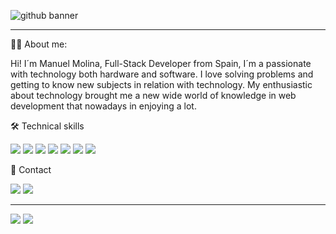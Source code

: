 
![github banner](https://github.com/ManuelMolinaAbad/ManuelMolinaAbad/assets/127496509/97099a14-d415-4b4b-94fc-c0b1e229aff1)


<hr>

👨‍💻 About me:

Hi! I´m Manuel Molina, Full-Stack Developer from Spain, I´m a passionate with technology both hardware and software. I love solving problems and getting to know new subjects in relation with technology. My enthusiastic about technology brought me a new wide world of knowledge in web development that nowadays in enjoying a lot.

🛠 Technical skills  

<img src="https://img.shields.io/badge/PHP-777BB4?style=for-the-badge&logo=php&logoColor=white"> <img src="https://img.shields.io/badge/JavaScript-323330?style=for-the-badge&logo=javascript&logoColor=F7DF1E"> <img src="https://img.shields.io/badge/HTML5-E34F26?style=for-the-badge&logo=html5&logoColor=white"> <img src="https://img.shields.io/badge/CSS3-1572B6?style=for-the-badge&logo=css3&logoColor=white"> <img src="https://img.shields.io/badge/Bootstrap-563D7C?style=for-the-badge&logo=bootstrap&logoColor=white"> <img src="https://img.shields.io/badge/Laravel-FF2D20?style=for-the-badge&logo=laravel&logoColor=white"> <img src="https://img.shields.io/badge/GIT-E44C30?style=for-the-badge&logo=git&logoColor=white">

📩 Contact

<img src="https://img.shields.io/badge/LinkedIn-0077B5?style=for-the-badge&logo=linkedin&logoColor=white"> <img src="https://img.shields.io/badge/Gmail-D14836?style=for-the-badge&logo=gmail&logoColor=white">

<hr>

<img src="https://github-readme-stats.vercel.app/api/top-langs/?username=ManuelMolinaAbad&theme=darcula"> <img src="https://github-profile-summary-cards.vercel.app/api/cards/profile-details?username=ManuelMolinaAbad&theme=darcula">
